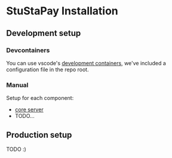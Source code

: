 # StuStaPay Installation

## Development setup

### Devcontainers

You can use vscode's [development containers](https://containers.dev/),
we've included a configuration file in the repo root.

### Manual

Setup for each component:
- [core server](core.md#setup)
- TODO...

## Production setup

TODO :)
